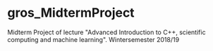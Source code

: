 # gros_MidtermProject
Midterm Project of lecture "Advanced Introduction to C++, scientific computing and machine learning".
Wintersemester 2018/19
